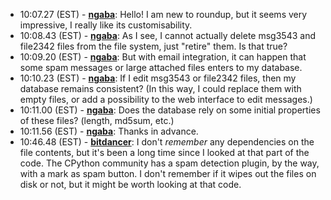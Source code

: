* <a id="10:07.27">10:07.27 (EST)</a> - __[ngaba](https://github.com/ngaba)__: Hello! I am new to roundup, but it seems very impressive, I really like its customisability.
* <a id="10:08.43">10:08.43 (EST)</a> - __[ngaba](https://github.com/ngaba)__: As I see, I cannot actually delete msg3543 and file2342 files from the file system, just "retire" them. Is that true?
* <a id="10:09.20">10:09.20 (EST)</a> - __[ngaba](https://github.com/ngaba)__: But with email integration, it can happen that some spam messages or large attached files enters to my database.
* <a id="10:10.23">10:10.23 (EST)</a> - __[ngaba](https://github.com/ngaba)__: If I edit msg3543 or file2342 files, then my database remains consistent? (In this way, I could replace them with empty files, or add a possibility to the web interface to edit messages.)
* <a id="10:11.00">10:11.00 (EST)</a> - __[ngaba](https://github.com/ngaba)__: Does the database rely on some initial properties of these files? (length, md5sum, etc.)
* <a id="10:11.56">10:11.56 (EST)</a> - __[ngaba](https://github.com/ngaba)__: Thanks in advance.
* <a id="10:46.48">10:46.48 (EST)</a> - __[bitdancer](https://github.com/bitdancer)__: I don't *remember* any dependencies on the file contents, but it's been a long time since I looked at that part of the code.  The CPython community has a spam detection plugin, by the way, with a mark as spam button.  I don't remember if it wipes out the files on disk or not, but it might be worth looking at that code.
